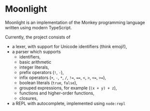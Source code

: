 # Moonlight

Moonlight is an implementation of the Monkey programming language written using modern TypeScript.

Currently, the project consists of

- a lexer, with support for Unicode identifiers (think emoji!),
- a parser which supports
  - identifiers,
  - basic arithmetic
  - integer literals,
  - prefix operators (`!`, `-`),
  - infix operators (`+`, `-`, `*`, `/`, `!=`, `==`, `<`, `>`, `<=`, `>=`),
  - boolean literals (`true`, `false`),
  - grouped expressions, for example (`(x + y) + z`),
  - functions and higher-order functions,
  - closures,
- a REPL with autocomplete, implemented using `node:repl`
